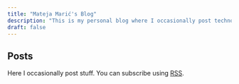 ```yaml
---
title: "Mateja Marić's Blog"
description: "This is my personal blog where I occasionally post technology related stuff."
draft: false
---
```


## Posts

Here I occasionally post stuff. You can subscribe using <a href="index.xml">RSS</a>.
